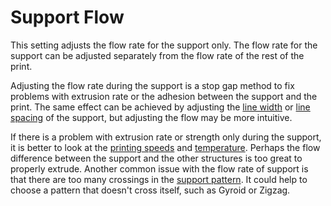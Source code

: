 Support Flow
====
This setting adjusts the flow rate for the support only. The flow rate for the support can be adjusted separately from the flow rate of the rest of the print.

Adjusting the flow rate during the support is a stop gap method to fix problems with extrusion rate or the adhesion between the support and the print. The same effect can be achieved by adjusting the [line width](../resolution/support_line_width.md) or [line spacing](../support/support_line_distance.md) of the support, but adjusting the flow may be more intuitive.

If there is a problem with extrusion rate or strength only during the support, it is better to look at the [printing speeds](./speed_support.md) and [temperature](material_print_temperature.md). Perhaps the flow difference between the support and the other structures is too great to properly extrude. Another common issue with the flow rate of support is that there are too many crossings in the [support pattern](../support/support_pattern.md). It could help to choose a pattern that doesn't cross itself, such as Gyroid or Zigzag.